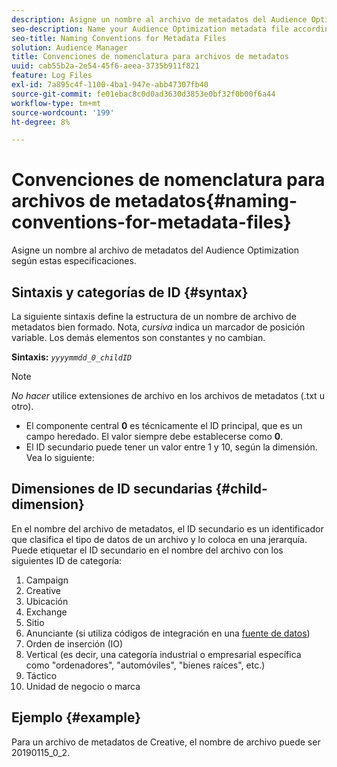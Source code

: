 ```yaml
---
description: Asigne un nombre al archivo de metadatos del Audience Optimization según estas especificaciones.
seo-description: Name your Audience Optimization metadata file according to these specifications.
seo-title: Naming Conventions for Metadata Files
solution: Audience Manager
title: Convenciones de nomenclatura para archivos de metadatos
uuid: cab55b2a-2e54-45f6-aeea-3735b911f821
feature: Log Files
exl-id: 7a895c4f-1100-4ba1-947e-abb47307fb40
source-git-commit: fe01ebac8c0d0ad3630d3853e0bf32f0b00f6a44
workflow-type: tm+mt
source-wordcount: '199'
ht-degree: 8%

---
```


# Convenciones de nomenclatura para archivos de metadatos{#naming-conventions-for-metadata-files}

Asigne un nombre al archivo de metadatos del Audience Optimization según estas especificaciones.

## Sintaxis y categorías de ID {#syntax}

La siguiente sintaxis define la estructura de un nombre de archivo de metadatos bien formado. Nota, *cursiva* indica un marcador de posición variable. Los demás elementos son constantes y no cambian.

**Sintaxis:** *`yyyymmdd_0_childID`*

>[!NOTE]
>
>*No hacer* utilice extensiones de archivo en los archivos de metadatos (.txt u otro).

<!--In the name syntax, you'll notice a parent ID variable. Don't confuse it with the parent ID used in the [metadata file contents](../../../reporting/audience-optimization-reports/metadata-files-intro/metadata-file-contents.md). These 2 variables seem similar, but they represent different things:-->

* El componente central **0** es técnicamente el ID principal, que es un campo heredado. El valor siempre debe establecerse como **0**.
* El ID secundario puede tener un valor entre 1 y 10, según la dimensión. Vea lo siguiente:

## Dimensiones de ID secundarias {#child-dimension}

En el nombre del archivo de metadatos, el ID secundario es un identificador que clasifica el tipo de datos de un archivo y lo coloca en una jerarquía. Puede etiquetar el ID secundario en el nombre del archivo con los siguientes ID de categoría:

1. Campaign
1. Creative
1. Ubicación
1. Exchange
1. Sitio
1. Anunciante (si utiliza códigos de integración en una [fuente de datos](../../../features/manage-datasources.md#details))
1. Orden de inserción (IO)
1. Vertical (es decir, una categoría industrial o empresarial específica como &quot;ordenadores&quot;, &quot;automóviles&quot;, &quot;bienes raíces&quot;, etc.)
1. Táctico
1. Unidad de negocio o marca

## Ejemplo {#example}

Para un archivo de metadatos de Creative, el nombre de archivo puede ser 20190115_0_2.

<!--Let's take a look at how you would use these IDs in a metadata file name. As an example, say your data file consists of campaign creatives. In this case, the campaign is a parent object and the creatives are child objects because they belong to, or are contained by, the campaign. As a result, you'd choose the following IDs for the metadata file name:

* Parent ID: `1` 
* Child ID: `2`

Your metadata file name would look like this: `20150827_1_2`

Sometimes, you might have data that does not belong to a parent object. Whenever this is the case, select ID 0 for the parent ID. In this case, your file title would look like this: `20150827_0_2`. -->
